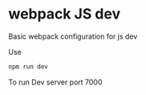 # webpack JS dev

Basic webpack configuration for js dev

Use

```bash
npm run dev
```

To run Dev server port 7000
